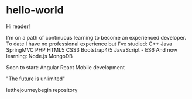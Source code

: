 # hello-world

Hi reader!

I'm on a path of continuous learning to become an experienced developer. 
To date I have no professional experience but I've studied:
C++
Java
SpringMVC
PHP
HTML5
CSS3
Bootstrap4/5
JavaScript - ES6
And now learning:
Node.js
MongoDB

Soon to start:
Angular
React
Mobile development


"The future is unlimited"


letthejourneybegin repository
